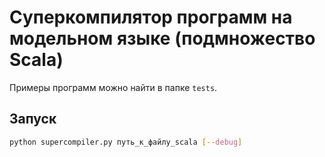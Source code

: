 # Суперкомпилятор программ на модельном языке (подмножество Scala)

Примеры программ можно найти в папке `tests`.

## Запуск

```sh
python supercompiler.py путь_к_файлу_scala [--debug]
